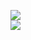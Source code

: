 [![](https://img.shields.io/badge/Made%20With-Github%20Spray-lightgrey.svg?style=for-the-badge&logo=github)](https://github.com/Annihil/github-spray#30298)  
[![](https://i.imgur.com/2DrTn0Z.gif)](https://github.com/Annihil/github-spray)